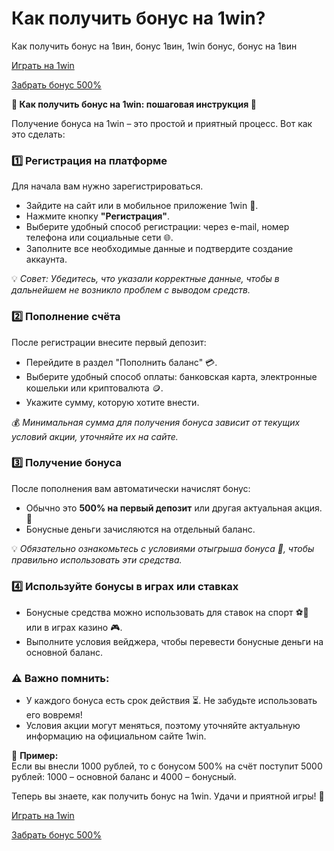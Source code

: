 # Как получить бонус на 1win?
Как получить бонус на 1вин, бонус 1вин, 1win бонус, бонус на 1вин

[Играть на 1win](https://1wueu.com/casino/list/4?sub1=gh)

[Забрать бонус 500%](https://1wueu.com/casino/list/4?sub1=gh)

**🎰 Как получить бонус на 1win: пошаговая инструкция 🎁**  

Получение бонуса на 1win – это простой и приятный процесс. Вот как это сделать:  

### 1️⃣ **Регистрация на платформе**  
Для начала вам нужно зарегистрироваться.  
- Зайдите на сайт или в мобильное приложение 1win 📱.  
- Нажмите кнопку **"Регистрация"**.  
- Выберите удобный способ регистрации: через e-mail, номер телефона или социальные сети 🌐.  
- Заполните все необходимые данные и подтвердите создание аккаунта.  

💡 *Совет: Убедитесь, что указали корректные данные, чтобы в дальнейшем не возникло проблем с выводом средств.*  

### 2️⃣ **Пополнение счёта**  
После регистрации внесите первый депозит:  
- Перейдите в раздел "Пополнить баланс" 💳.  
- Выберите удобный способ оплаты: банковская карта, электронные кошельки или криптовалюта 🪙.  
- Укажите сумму, которую хотите внести.  

💰 *Минимальная сумма для получения бонуса зависит от текущих условий акции, уточняйте их на сайте.*  

### 3️⃣ **Получение бонуса**  
После пополнения вам автоматически начислят бонус:  
- Обычно это **500% на первый депозит** или другая актуальная акция. 🎉  
- Бонусные деньги зачисляются на отдельный баланс.  

💡 *Обязательно ознакомьтесь с условиями отыгрыша бонуса 🔄, чтобы правильно использовать эти средства.*  

### 4️⃣ **Используйте бонусы в играх или ставках**  
- Бонусные средства можно использовать для ставок на спорт ⚽🏀 или в играх казино 🎮.  
- Выполните условия вейджера, чтобы перевести бонусные деньги на основной баланс.  

### ⚠️ **Важно помнить:**  
- У каждого бонуса есть срок действия ⏳. Не забудьте использовать его вовремя!  
- Условия акции могут меняться, поэтому уточняйте актуальную информацию на официальном сайте 1win.  

🎁 **Пример:**  
Если вы внесли 1000 рублей, то с бонусом 500% на счёт поступит 5000 рублей: 1000 – основной баланс и 4000 – бонусный.  

Теперь вы знаете, как получить бонус на 1win. Удачи и приятной игры! 🚀  

[Играть на 1win](https://1wueu.com/casino/list/4?sub1=gh)

[Забрать бонус 500%](https://1wueu.com/casino/list/4?sub1=gh)
